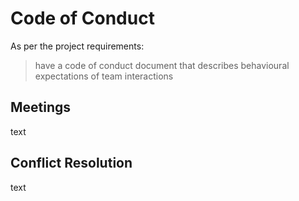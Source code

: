 # Code of Conduct

As per the project requirements:
> have a code of conduct document that describes behavioural expectations of team interactions

## Meetings

text


## Conflict Resolution

text
